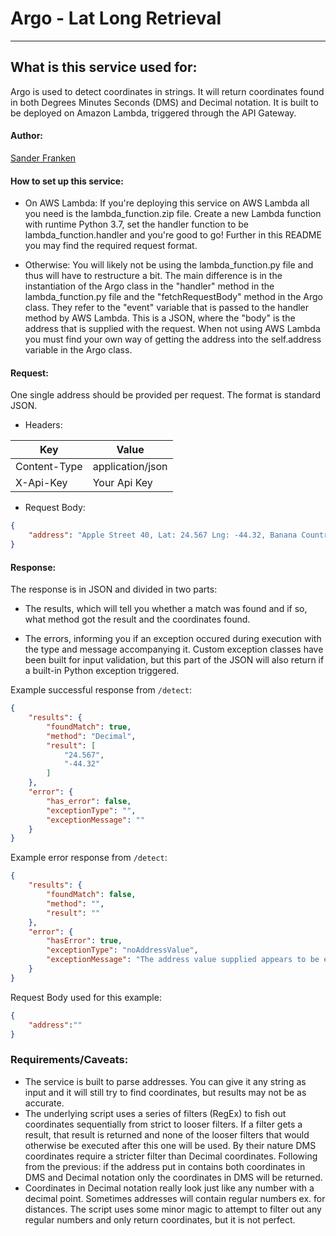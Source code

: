 # Argo - Lat Long Retrieval 
---

## What is this service used for: 

Argo is used to detect coordinates in strings. It will return coordinates found in both Degrees Minutes Seconds (DMS) and Decimal notation. It is built to be deployed on Amazon Lambda, triggered through the API Gateway.

#### Author:
[Sander Franken](https://github.com/Sander-Franken)

#### How to set up this service:

- On AWS Lambda:
	If you're deploying this service on AWS Lambda all you need is the lambda_function.zip file.
	Create a new Lambda function with runtime Python 3.7, set the handler function to be lambda_function.handler and you're good to go! Further in this README you may find the required request format.

- Otherwise:
	You will likely not be using the lambda_function.py file and thus will have to restructure a bit. The main difference is in the instantiation of the Argo class in the "handler" method in the lambda_function.py file and the "fetchRequestBody" method in the Argo class. They refer to the "event" variable that is passed to the handler method by AWS Lambda. This is a JSON, where the "body" is the address that is supplied with the request. When not using AWS Lambda you must find your own way of getting the address into the self.address variable in the Argo class.



#### Request:
One single address should be provided per request.
The format is standard JSON.

- Headers:

| Key | Value |
| --- | --- |
| Content-Type  | application/json |
| X-Api-Key  | Your Api Key |


- Request Body:
```json
{
  	"address": "Apple Street 40, Lat: 24.567 Lng: -44.32, Banana Country"
}
```

#### Response:
The response is in JSON and divided in two parts:

 - The results, which will tell you whether a match was found and if so, what method got the result and the coordinates found. 

 - The errors, informing you if an exception occured during execution with the type and message accompanying it. Custom exception classes have been built for input validation, but this part of the JSON will also return if a built-in Python exception triggered. 

Example successful response from `/detect`: 
```json
{
	"results": {
		"foundMatch": true,
		"method": "Decimal",
		"result": [
			"24.567",
			"-44.32"
		]
	},
	"error": {
		"has_error": false,
		"exceptionType": "",
		"exceptionMessage": ""
	}
}
```
Example error response from `/detect`:
```json
{
    "results": {
        "foundMatch": false,
        "method": "",
        "result": ""
    },
    "error": {
        "hasError": true,
        "exceptionType": "noAddressValue",
        "exceptionMessage": "The address value supplied appears to be empty."
    }
}
```
Request Body used for this example:
```json
{
	"address":""
}
```

### Requirements/Caveats:
 - The service is built to parse addresses. You can give it any string as input and it will still try to find coordinates, but results may not be as accurate.
 - The underlying script uses a series of filters (RegEx) to fish out coordinates sequentially from strict to looser filters. If a filter gets a result, that result is returned and none of the looser filters that would otherwise be executed after this one will be used. By their nature DMS coordinates require a stricter filter than Decimal coordinates. Following from the previous: if the address put in contains both coordinates in DMS and Decimal notation only the coordinates in DMS will be returned.
 - Coordinates in Decimal notation really look just like any number with a decimal point. Sometimes addresses will contain regular numbers ex. for distances. The script uses some minor magic to attempt to filter out any regular numbers and only return coordinates, but it is not perfect. 

